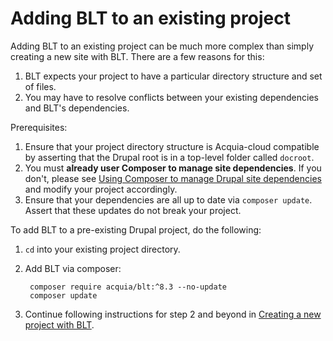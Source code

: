 # Adding BLT to an existing project

Adding BLT to an existing project can be much more complex than simply creating a new site with BLT. There are a few reasons for this:

1. BLT expects your project to have a particular directory structure and set of files.
1. You may have to resolve conflicts between your existing dependencies and BLT's dependencies.

Prerequisites:

1. Ensure that your project directory structure is Acquia-cloud compatible by asserting that the Drupal root is in a top-level folder called `docroot`.
1. You must **already user Composer to manage site dependencies**. If you don't, please see [Using Composer to manage Drupal site dependencies](https://www.drupal.org/docs/develop/using-composer/using-composer-to-manage-drupal-site-dependencies) and modify your project accordingly. 
1. Ensure that your dependencies are all up to date via `composer update`. Assert that these updates do not break your project.

To add BLT to a pre-existing Drupal project, do the following:

1. `cd` into your existing project directory.
1. Add BLT via composer:

        composer require acquia/blt:^8.3 --no-update
        composer update

1. Continue following instructions for step 2 and beyond in [Creating a new project with BLT](creating-new-project.md).
